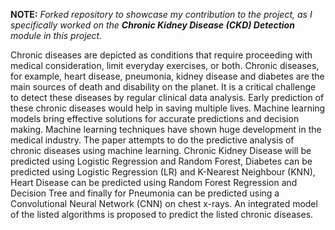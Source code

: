 **NOTE:** _Forked repository to showcase my contribution to the project, as I specifically worked on the **Chronic Kidney Disease (CKD) Detection** module in this project._

Chronic diseases are depicted as conditions that require proceeding with medical consideration, limit everyday exercises, or both. Chronic diseases, for example, heart disease, pneumonia, kidney disease and diabetes are the main sources of death and disability on the planet. It is a critical challenge to detect these diseases by regular clinical data analysis. Early prediction of these chronic diseases would help in saving multiple lives. Machine learning models bring effective solutions for accurate predictions and decision making. Machine learning techniques have shown huge development in the medical industry. The paper attempts to do the predictive analysis of chronic diseases using machine learning. Chronic Kidney Disease will be predicted using Logistic Regression and Random Forest, Diabetes can be predicted using Logistic Regression (LR) and K-Nearest Neighbour (KNN), Heart Disease can be predicted using Random Forest Regression and Decision Tree and finally for Pneumonia can be predicted using a Convolutional Neural Network (CNN) on chest x-rays. An integrated model of the listed algorithms is proposed to predict the listed chronic diseases.
